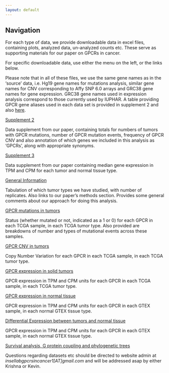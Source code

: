 ```yaml
---
layout: default
---
```


## Navigation

For each type of data, we provide downloadable data in excel files, containing plots, analyzed data, un-analyzed counts etc. These serve as supporting materials for our paper on GPCRs in cancer.

For specific downloadable data, use either the menu on the left, or the links below. 

Please note that in all of these files, we use the same gene names as in the ‘source’ data, i.e. Hg19 gene names for mutations analysis, similar gene names for CNV corresponding to Affy SNP 6.0 arrays and GRC38 gene names for gene expression. GRC38 gene names used in expression analysis correspond to those currently used by IUPHAR. A table providing GPCR gene aliases used in each data set is provided in supplement 2 and also [here](https://drive.google.com/open?id=0ByccgsfmD86PbFd5R29paUQ4LUE). 

[Supplement 2](https://drive.google.com/open?id=1ROW2FWvDYlP7w5n-qMR8KMapnjkD2Ta9) 

Data supplement from our paper, containing totals for numbers of tumors with GPCR mutations, number of GPCR mutation events, frequency of GPCR CNV and also annotation of which genes we included in this analysis as ‘GPCRs’, along with appropriate synonyms.

[Supplement 3](https://drive.google.com/open?id=1Fdps90G7j2A3vb24L3ikICADZ-7fIjiC) 

Data supplement from our paper containing median gene expression in TPM and CPM for each tumor and normal tissue type.

[General Information](https://insellab.github.io/data) 

Tabulation of which tumor types we have studied, with number of replicates. Also links to our paper’s methods section. Provides some general comments about our approach for doing this analysis.

[GPCR mutations in tumors](https://insellab.github.io/gpcr_mutations) 

Status (whether mutated or not, indicated as a 1 or 0) for each GPCR in each TCGA sample, in each TCGA tumor type. Also provided are breakdowns of number and types of mutational events across these samples.

[GPCR CNV in tumors](https://insellab.github.io/gpcr_cnv) 

Copy Number Variation for each GPCR in each TCGA sample, in each TCGA tumor type.

[GPCR expression in solid tumors](https://insellab.github.io/gpcr_tcga_exp) 

GPCR expression in TPM and CPM units for each GPCR in each TCGA sample, in each TCGA tumor type. 

[GPCR expression in normal tissue](https://insellab.github.io/gpcr_gtex_exp) 

GPCR expression in TPM and CPM units for each GPCR in each GTEX sample, in each normal GTEX tissue type. 

[Differential Expression between tumors and normal tissue](https://insellab.github.io/gpcr_gtex_exp) 

GPCR expression in TPM and CPM units for each GPCR in each GTEX sample, in each normal GTEX tissue type. 

[Survival analysis, G protein coupling and phylogenetic trees](https://insellab.github.io/analyses) 

Questions regarding datasets etc should be directed to website admin at *insellabgpcrsincancer1[AT]gmail.com* and will be addressed asap by either Krishna or Kevin.

